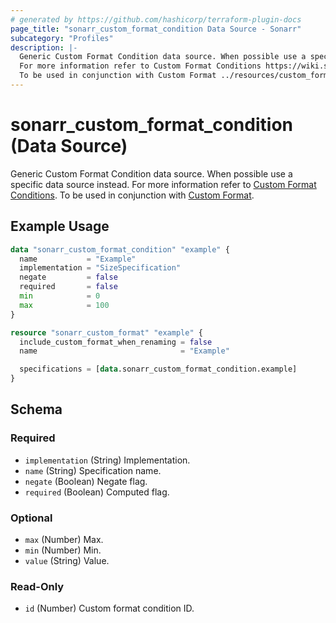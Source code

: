 ```yaml
---
# generated by https://github.com/hashicorp/terraform-plugin-docs
page_title: "sonarr_custom_format_condition Data Source - Sonarr"
subcategory: "Profiles"
description: |-
  Generic Custom Format Condition data source. When possible use a specific data source instead.
  For more information refer to Custom Format Conditions https://wiki.servarr.com/sonarr/settings#conditions.
  To be used in conjunction with Custom Format ../resources/custom_format.
---
```


# sonarr_custom_format_condition (Data Source)

<!-- subcategory:Profiles -->
 Generic Custom Format Condition data source. When possible use a specific data source instead.
For more information refer to [Custom Format Conditions](https://wiki.servarr.com/sonarr/settings#conditions).
 To be used in conjunction with [Custom Format](../resources/custom_format).

## Example Usage

```terraform
data "sonarr_custom_format_condition" "example" {
  name           = "Example"
  implementation = "SizeSpecification"
  negate         = false
  required       = false
  min            = 0
  max            = 100
}

resource "sonarr_custom_format" "example" {
  include_custom_format_when_renaming = false
  name                                = "Example"

  specifications = [data.sonarr_custom_format_condition.example]
}
```

<!-- schema generated by tfplugindocs -->
## Schema

### Required

- `implementation` (String) Implementation.
- `name` (String) Specification name.
- `negate` (Boolean) Negate flag.
- `required` (Boolean) Computed flag.

### Optional

- `max` (Number) Max.
- `min` (Number) Min.
- `value` (String) Value.

### Read-Only

- `id` (Number) Custom format condition ID.
